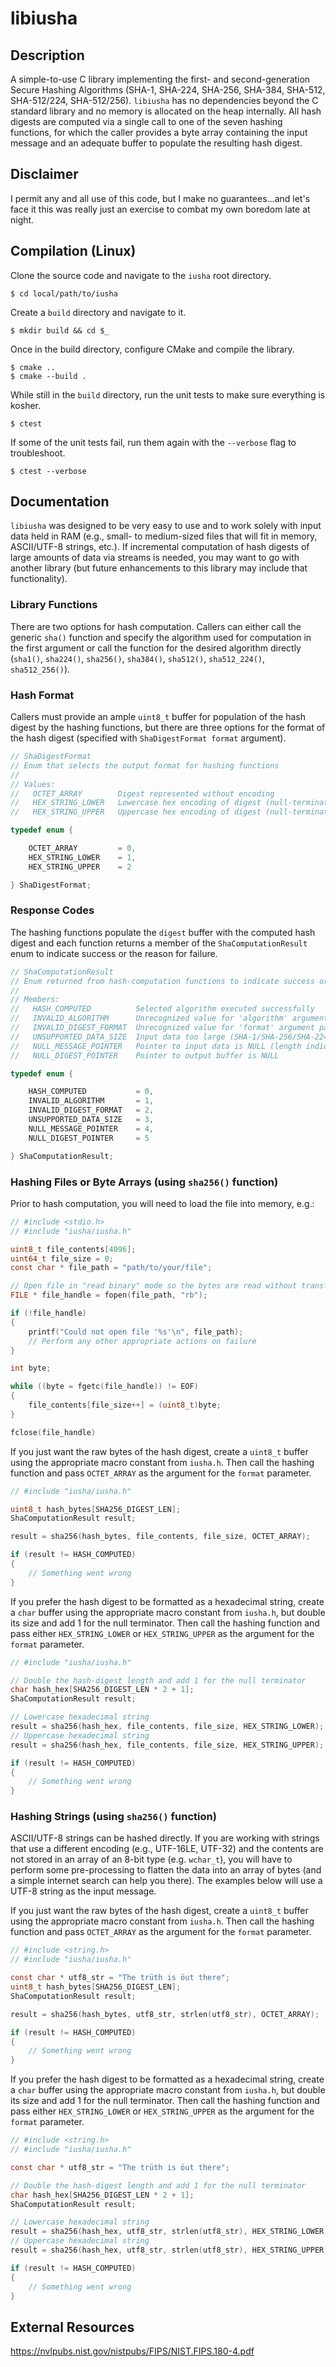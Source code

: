 # libiusha
## Description
A simple-to-use C library implementing the first- and second-generation Secure Hashing Algorithms (SHA-1, SHA-224, SHA-256, SHA-384, SHA-512, SHA-512/224, SHA-512/256). `libiusha` has no dependencies beyond the C standard library and no memory is allocated on the heap internally. All hash digests are computed via a single call to one of the seven hashing functions, for which the caller provides a byte array containing the input message and an adequate buffer to populate the resulting hash digest. 

## Disclaimer
I permit any and all use of this code, but I make no guarantees...and let's face it this was really just an exercise to combat my own boredom late at night.

## Compilation (Linux)

Clone the source code and navigate to the `iusha` root directory.
```
$ cd local/path/to/iusha
```
Create a `build` directory and navigate to it.
```
$ mkdir build && cd $_
```
Once in the build directory, configure CMake and compile the library.
```
$ cmake ..
$ cmake --build .
```
While still in the `build` directory, run the unit tests to make sure everything is kosher.
```
$ ctest
```
If some of the unit tests fail, run them again with the `--verbose` flag to troubleshoot.
```
$ ctest --verbose
```

## Documentation
`libiusha` was designed to be very easy to use and to work solely with input data held in RAM (e.g., small- to medium-sized files that will fit in memory, ASCII/UTF-8 strings, etc.). If incremental computation of hash digests of large amounts of data via streams is needed, you may want to go with another library (but future enhancements to this library may include that functionality).

### Library Functions
There are two options for hash computation. Callers can either call the generic `sha()` function and specify the algorithm used for computation in the first argument or call the function for the desired algorithm directly (`sha1()`, `sha224()`, `sha256()`, `sha384()`, `sha512()`, `sha512_224()`, `sha512_256()`).

### Hash Format
Callers must provide an ample `uint8_t` buffer for population of the hash digest by the hashing functions, but there are three options for the format of the hash digest (specified with `ShaDigestFormat format` argument).

```c
// ShaDigestFormat
// Enum that selects the output format for hashing functions
//
// Values:
//   OCTET_ARRAY        Digest represented without encoding
//   HEX_STRING_LOWER   Lowercase hex encoding of digest (null-terminated)
//   HEX_STRING_UPPER   Uppercase hex encoding of digest (null-terminated)

typedef enum {

    OCTET_ARRAY         = 0,
    HEX_STRING_LOWER    = 1,
    HEX_STRING_UPPER    = 2

} ShaDigestFormat;
```

### Response Codes
The hashing functions populate the `digest` buffer with the computed hash digest and each function returns a member of the `ShaComputationResult` enum to indicate success or the reason for failure.

```c
// ShaComputationResult
// Enum returned from hash-computation functions to indicate success or reason for failure
// 
// Members:
//   HASH_COMPUTED          Selected algorithm executed successfully
//   INVALID_ALGORITHM      Unrecognized value for 'algorithm' argument passed to sha()
//   INVALID_DIGEST_FORMAT  Unrecognized value for 'format' argument passed to hasing function
//   UNSUPPORTED_DATA_SIZE  Input data too large (SHA-1/SHA-256/SHA-224)
//   NULL_MESSAGE_POINTER   Pointer to input data is NULL (length indicated as > 0)
//   NULL_DIGEST_POINTER    Pointer to output buffer is NULL

typedef enum {

    HASH_COMPUTED           = 0,
    INVALID_ALGORITHM       = 1,
    INVALID_DIGEST_FORMAT   = 2,
    UNSUPPORTED_DATA_SIZE   = 3,
    NULL_MESSAGE_POINTER    = 4,
    NULL_DIGEST_POINTER     = 5

} ShaComputationResult;
```

### Hashing Files or Byte Arrays (using `sha256()` function)
Prior to hash computation, you will need to load the file into memory, e.g.:
```c
// #include <stdio.h>
// #include "iusha/iusha.h"

uint8_t file_contents[4096];
uint64_t file_size = 0;
const char * file_path = "path/to/your/file";

// Open file in "read binary" mode so the bytes are read without transformation
FILE * file_handle = fopen(file_path, "rb");

if (!file_handle)
{
    printf("Could not open file '%s'\n", file_path);
    // Perform any other appropriate actions on failure
}

int byte;

while ((byte = fgetc(file_handle)) != EOF)
{
    file_contents[file_size++] = (uint8_t)byte;
}

fclose(file_handle)
```
If you just want the raw bytes of the hash digest, create a `uint8_t` buffer using the appropriate macro constant from `iusha.h`. Then call the hashing function and pass `OCTET_ARRAY` as the argument for the `format` parameter.
```c
// #include "iusha/iusha.h"

uint8_t hash_bytes[SHA256_DIGEST_LEN];
ShaComputationResult result;

result = sha256(hash_bytes, file_contents, file_size, OCTET_ARRAY);

if (result != HASH_COMPUTED)
{
    // Something went wrong
}
```
If you prefer the hash digest to be formatted as a hexadecimal string, create a `char` buffer using the appropriate macro constant from `iusha.h`, but double its size and add 1 for the null terminator. Then call the hashing function and pass either `HEX_STRING_LOWER` or `HEX_STRING_UPPER` as the argument for the `format` parameter.
```c
// #include "iusha/iusha.h"

// Double the hash-digest length and add 1 for the null terminator
char hash_hex[SHA256_DIGEST_LEN * 2 + 1];
ShaComputationResult result;

// Lowercase hexadecimal string
result = sha256(hash_hex, file_contents, file_size, HEX_STRING_LOWER);
// Uppercase hexadecimal string
result = sha256(hash_hex, file_contents, file_size, HEX_STRING_UPPER);

if (result != HASH_COMPUTED)
{
    // Something went wrong
}
```

### Hashing Strings (using `sha256()` function)
ASCII/UTF-8 strings can be hashed directly. If you are working with strings that use a different encoding (e.g., UTF-16LE, UTF-32) and the contents are not stored in an array of an 8-bit type (e.g. `wchar_t`), you will have to perform some pre-processing to flatten the data into an array of bytes (and a simple internet search can help you there). The examples below will use a UTF-8 string as the input message.

If you just want the raw bytes of the hash digest, create a `uint8_t` buffer using the appropriate macro constant from `iusha.h`. Then call the hashing function and pass `OCTET_ARRAY` as the argument for the `format` parameter.
```c
// #include <string.h>
// #include "iusha/iusha.h"

const char * utf8_str = "The trüth is öut there";
uint8_t hash_bytes[SHA256_DIGEST_LEN];
ShaComputationResult result;

result = sha256(hash_bytes, utf8_str, strlen(utf8_str), OCTET_ARRAY);

if (result != HASH_COMPUTED)
{
    // Something went wrong
}
```
If you prefer the hash digest to be formatted as a hexadecimal string, create a `char` buffer using the appropriate macro constant from `iusha.h`, but double its size and add 1 for the null terminator. Then call the hashing function and pass either `HEX_STRING_LOWER` or `HEX_STRING_UPPER` as the argument for the `format` parameter.
```c
// #include <string.h>
// #include "iusha/iusha.h"

const char * utf8_str = "The trüth is öut there";

// Double the hash-digest length and add 1 for the null terminator
char hash_hex[SHA256_DIGEST_LEN * 2 + 1];
ShaComputationResult result;

// Lowercase hexadecimal string
result = sha256(hash_hex, utf8_str, strlen(utf8_str), HEX_STRING_LOWER);
// Uppercase hexadecimal string
result = sha256(hash_hex, utf8_str, strlen(utf8_str), HEX_STRING_UPPER);

if (result != HASH_COMPUTED)
{
    // Something went wrong
}
```

## External Resources
https://nvlpubs.nist.gov/nistpubs/FIPS/NIST.FIPS.180-4.pdf
